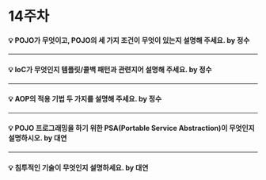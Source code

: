 # 14주차

#### :bulb: POJO가 무엇이고, POJO의 세 가지 조건이 무엇이 있는지 설명해 주세요. by 정수

----------------

#### :bulb: IoC가 무엇인지 템플릿/콜백 패턴과 관련지어 설명해 주세요. by 정수

----------------

#### :bulb: AOP의 적용 기법 두 가지를 설명해 주세요. by 정수

----------------

#### :bulb: POJO 프로그래밍을 하기 위한 PSA(Portable Service Abstraction)이 무엇인지 설명하시오. by 대연

----------------

#### :bulb: 침투적인 기술이 무엇인지 설명하세요. by 대연
